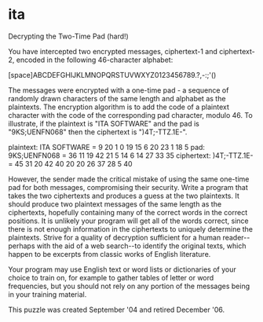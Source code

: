# ita

Decrypting the Two-Time Pad (hard!)


You have intercepted two encrypted messages, ciphertext-1 and ciphertext-2, encoded in the following 46-character alphabet:

[space]ABCDEFGHIJKLMNOPQRSTUVWXYZ0123456789.?,-:;'()

The messages were encrypted with a one-time pad - a sequence of randomly drawn characters of the same length and alphabet as the plaintexts. The encryption algorithm is to add the code of a plaintext character with the code of the corresponding pad character, modulo 46. To illustrate, if the plaintext is "ITA SOFTWARE" and the pad is "9KS;UENFN068" then the ciphertext is ")4T;-TTZ.1E-".

plaintext: ITA SOFTWARE = 9 20 1 0 19 15 6 20 23 1 18 5
pad: 9KS;UENFN068 = 36 11 19 42 21 5 14 6 14 27 33 35
ciphertext: )4T;-TTZ.1E- = 45 31 20 42 40 20 20 26 37 28 5 40

However, the sender made the critical mistake of using the same one-time pad for both messages, compromising their security. Write a program that takes the two ciphertexts and produces a guess at the two plaintexts. It should produce two plaintext messages of the same length as the ciphertexts, hopefully containing many of the correct words in the correct positions. It is unlikely your program will get all of the words correct, since there is not enough information in the ciphertexts to uniquely determine the plaintexts. Strive for a quality of decryption sufficient for a human reader--perhaps with the aid of a web search--to identify the original texts, which happen to be excerpts from classic works of English literature.

Your program may use English text or word lists or dictionaries of your choice to train on, for example to gather tables of letter or word frequencies, but you should not rely on any portion of the messages being in your training material.

This puzzle was created September '04 and retired December '06.
